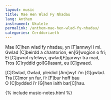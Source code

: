 ```yaml
---
layout: music
title: Mae Hen Wlad Fy Nhadau
lang: Anthem
instrument: Ukulele
permalink: /anthem-mae-hen-wlad-fy-nhadau/
categories: Cerddoriaeth
---
```


Mae [C]hen wlad fy nhadau, yn [F]annwyl i mi.  
Gwlad [C]beirdd a chantorion, en[G]wogion o fri;  
Ei [C]gwrol ryfelwyr, gwlad[F]garwyr tra mad,  
Tros [C]ryddid gol[G]lasant, eu [C]gwaed.  

[C]Gwlad, Gwlad, pleidiol [Am]wyf i’m [G]gwlad.  
Tra [C]mor yn fur, i’r [F]bur hoff bau  
O [C]bydded i’r [G]hen iaith bar[C]hau.  



{% include music-notes.html %}
